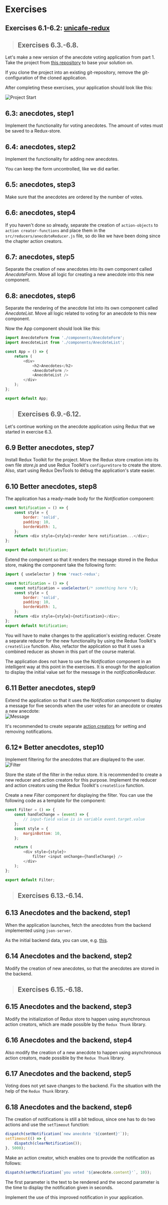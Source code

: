 # Exercises

## Exercises 6.1-6.2: [unicafe-redux](https://github.com/jokerinya/fsopen-part6/tree/main/unicafe-redux)

> ## Exercises 6.3.-6.8.

Let's make a new version of the anecdote voting application from part 1. Take the project from [this repository](https://github.com/fullstack-hy2020/redux-anecdotes) to base your solution on.

If you clone the project into an existing git-repository, remove the git-configuration of the cloned application.

After completing these exercises, your application should look like this:

![Project Start](./readmeimg/3.png)

## 6.3: anecdotes, step1

Implement the functionality for voting anecdotes. The amount of votes must be saved to a Redux-store.

## 6.4: anecdotes, step2

Implement the functionality for adding new anecdotes.

You can keep the form uncontrolled, like we did earlier.

## 6.5: anecdotes, step3

Make sure that the anecdotes are ordered by the number of votes.

## 6.6: anecdotes, step4

If you haven't done so already, separate the creation of `action-objects` to `action creator-functions` and place them in the `src/reducers/anecdoteReducer.js` file, so do like we have been doing since the chapter action creators.

## 6.7: anecdotes, step5

Separate the creation of new anecdotes into its own component called _AnecdoteForm_. Move all logic for creating a new anecdote into this new component.

## 6.8: anecdotes, step6

Separate the rendering of the anecdote list into its own component called _AnecdoteList_. Move all logic related to voting for an anecdote to this new component.

Now the App component should look like this:

```js
import AnecdoteForm from './components/AnecdoteForm';
import AnecdoteList from './components/AnecdoteList';

const App = () => {
    return (
        <div>
            <h2>Anecdotes</h2>
            <AnecdoteForm />
            <AnecdoteList />
        </div>
    );
};

export default App;
```

> ## Exercises 6.9.-6.12.

Let's continue working on the anecdote application using Redux that we started in exercise 6.3.

## 6.9 Better anecdotes, step7

Install Redux Toolkit for the project. Move the Redux store creation into its own file _store.js_ and use Redux Toolkit's `configureStore` to create the store. Also, start using Redux DevTools to debug the application's state easier.

## 6.10 Better anecdotes, step8

The application has a ready-made body for the _Notification_ component:

```js
const Notification = () => {
    const style = {
        border: 'solid',
        padding: 10,
        borderWidth: 1,
    };
    return <div style={style}>render here notification...</div>;
};

export default Notification;
```

Extend the component so that it renders the message stored in the Redux store, making the component take the following form:

```js
import { useSelector } from 'react-redux';

const Notification = () => {
    const notification = useSelector(/* something here */);
    const style = {
        border: 'solid',
        padding: 10,
        borderWidth: 1,
    };
    return <div style={style}>{notification}</div>;
};
export default Notification;
```

You will have to make changes to the application's existing reducer. Create a separate reducer for the new functionality by using the Redux Toolkit's `createSlice` function. Also, refactor the application so that it uses a combined reducer as shown in this part of the course material.

The application does not have to use the _Notification_ component in an intelligent way at this point in the exercises. It is enough for the application to display the initial value set for the message in the _notificationReducer._

## 6.11 Better anecdotes, step9

Extend the application so that it uses the _Notification_ component to display a message for five seconds when the user votes for an anecdote or creates a new anecdote:  
![Message](./readmeimg/8ea.png)

It's recommended to create separate [action creators](https://redux-toolkit.js.org/api/createSlice#reducers) for setting and removing notifications.

## 6.12\* Better anecdotes, step10

Implement filtering for the anecdotes that are displayed to the user.  
![Filter](./readmeimg/9ea.png)

Store the state of the filter in the redux store. It is recommended to create a new reducer and action creators for this purpose. Implement the reducer and action creators using the Redux Toolkit's `createSlice` function.

Create a new _Filter_ component for displaying the filter. You can use the following code as a template for the component:

```js
const Filter = () => {
    const handleChange = (event) => {
        // input-field value is in variable event.target.value
    };
    const style = {
        marginBottom: 10,
    };

    return (
        <div style={style}>
            filter <input onChange={handleChange} />
        </div>
    );
};

export default Filter;
```

> ## Exercises 6.13.-6.14.

## 6.13 Anecdotes and the backend, step1

When the application launches, fetch the anecdotes from the backend implemented using `json-server`.

As the initial backend data, you can use, e.g. [this](https://github.com/fullstack-hy2020/misc/blob/master/anecdotes.json).

## 6.14 Anecdotes and the backend, step2

Modify the creation of new anecdotes, so that the anecdotes are stored in the backend.

> ## Exercises 6.15.-6.18.

## 6.15 Anecdotes and the backend, step3

Modify the initialization of Redux store to happen using asynchronous action creators, which are made possible by the `Redux Thunk` library.

## 6.16 Anecdotes and the backend, step4

Also modify the creation of a new anecdote to happen using asynchronous action creators, made possible by the `Redux Thunk` library.

## 6.17 Anecdotes and the backend, step5

Voting does not yet save changes to the backend. Fix the situation with the help of the `Redux Thunk` library.

## 6.18 Anecdotes and the backend, step6

The creation of notifications is still a bit tedious, since one has to do two actions and use the `setTimeout` function:

```js
dispatch(setNotification(`new anecdote '${content}'`));
setTimeout(() => {
    dispatch(clearNotification());
}, 5000);
```

Make an action creator, which enables one to provide the notification as follows:

```js
dispatch(setNotification(`you voted '${anecdote.content}'`, 10));
```

The first parameter is the text to be rendered and the second parameter is the time to display the notification given in seconds.

Implement the use of this improved notification in your application.

